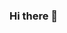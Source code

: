 ### Hi there 👋

<!--
**rillvX/RillvX** is a ✨ _special_ ✨ repository because its `README.md` (this file) appears on your GitHub profile.

Here are some ideas to get you started:

- 🔭 I’m currently working on ...
- 🌱 I’m currently learning ...
- 👯 I’m looking to collaborate on ...
- 🤔 I’m looking for help with ... RillvX
- 💬 Ask me about ...
- 📫 How to reach me: ...
- 😄 Pronouns: ...
- ⚡ Fun fact: ...
-->
